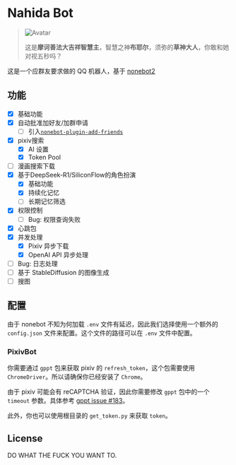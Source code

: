# Nahida Bot

> ![Avatar](assets/NahidaAvatar1.jpg)
>
> 这是**摩诃善法大吉祥智慧主**，智慧之神**布耶尔**，须弥的**草神大人**，你敢和她对视五秒吗？

这是一个应群友要求做的 QQ 机器人，基于 [nonebot2](https://nonebot.dev)

## 功能

- [x] 基础功能
- [x] 自动批准加好友/加群申请
    - [ ] 引入[`nonebot-plugin-add-friends`](https://github.com/hakunomiko/nonebot-plugin-add-friends)
- [x] pixiv搜索
    - [x] AI 设置
    - [x] Token Pool
- [ ] 漫画搜索下载
- [x] 基于DeepSeek-R1/SiliconFlow的角色扮演
    - [x] 基础功能
    - [x] 持续化记忆
    - [ ] 长期记忆筛选
- [x] 权限控制
    - [ ] Bug: 权限查询失败
- [x] 心跳包
- [x] 并发处理
    - [x] Pixiv 异步下载
    - [x] OpenAI API 异步处理
- [ ] Bug: 日志处理
- [ ] 基于 StableDiffusion 的图像生成
- [ ] 搜图

## 配置

由于 nonebot 不知为何加载 `.env` 文件有延迟，因此我们选择使用一个额外的 `config.json` 文件来配置。这个文件的路径可以在
`.env` 文件中配置。

### PixivBot

你需要通过 `gppt` 包来获取 pixiv 的 `refresh_token`，这个包需要使用 `ChromeDriver`。所以请确保你已经安装了 `Chrome`。

由于 pixiv 可能会有 reCAPTCHA 验证，因此你需要修改 `gppt` 包中的一个 `timeout`
参数。具体参考 [gppt issue #183](https://github.com/eggplants/get-pixivpy-token/issues/183)。

此外，你也可以使用根目录的 `get_token.py` 来获取 `token`。

## License

DO WHAT THE FUCK YOU WANT TO.
